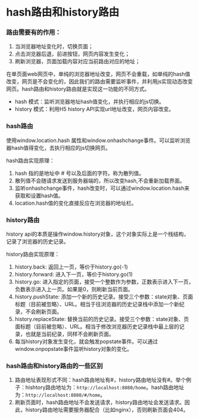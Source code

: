 # hash路由和history路由

### 路由需要有的作用：

1. 当浏览器地址变化时，切换页面；
2. 点击浏览器后退，前进按钮，网页内容发生变化；
3. 刷新浏览器，页面加载内容对应当前路由对应的地址；

在单页面web网页中，单纯的浏览器地址改变，网页不会重载，如单纯的hash值改变，网页是不会变化的，因此我们的路由需要监听事件，并利用js实现动态改变网页。hash路由和history路由就是实现这一功能的不同方式。

- hash 模式：监听浏览器地址hash值变化，并执行相应的js切换。
- history 模式：利用H5 history API实现url地址改变，网页内容改变。

### hash路由

使用window.location.hash 属性和window.onhashchange事件。可以监听浏览器hash值得变化，去执行相应的js切换网页。

hash路由实现原理：

1. hash 指的是地址中 # 号以及后面的字符。称为散列值。
2. 散列值不会随请求发送到服务器端的，所以改变hash,不会重新加载界面。
3. 监听onhashchange事件，hash改变时，可以通过window.location.hash来获取和设置hash值。
4. location.hash值的变化直接反应在浏览器的地址栏。

### history路由

history api的本质是操作window.history对象，这个对象实际上是一个栈结构，记录了浏览器的历史记录。

history路由实现原理：

1. history.back: 返回上一页，等价于history.go(-1)
2. history.forward: 进入下一页，等价于history.go(1)
3. history.go: 进入指定的页面，接受一个整数作为参数，正数表示进入下一页，负数表示进入上一页。如果是0，则刷新当前页面。
4. history.pushState: 添加一个新的历史记录。接受三个参数：state对象、页面标题（目前被忽略）、URL。相当于往浏览器的历史记录栈中添加一个新纪录，不会刷新页面。
5. history.replaceState: 替换当前的历史记录。接受三个参数：state对象、页面标题（目前被忽略）、URL。相当于修改浏览器历史记录栈中最上层的记录，也就是当前纪录，同样不会刷新页面。
6. 每当history对象发生变化，就会触发popstate事件。可以通过window.onpopstate事件监听history对象的变化。

### hash路由和history路由的一些区别

1. 路由地址表现形式不同：hash路由地址有#，history路由地址没有#。举个例子：hishtory路由地址为：```http://localhost:8080/home```。hash路由地址为：```http://localhost:8080/#/home```。
2. 刷新页面时，hash路由地址不会发送请求，history路由地址会发送请求。因此，history路由地址需要服务器配合（比如nginx），否则刷新页面会404。